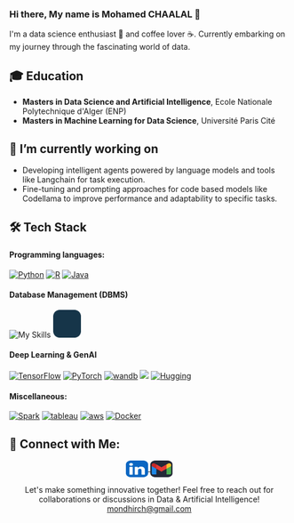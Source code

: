 ### Hi there, My name is Mohamed CHAALAL 👋
I'm a data science enthusiast 🚀 and coffee lover ☕. Currently embarking on my journey through the fascinating world of data.

## 🎓 Education
- **Masters in Data Science and Artificial Intelligence**, Ecole Nationale Polytechnique d'Alger (ENP)
- **Masters in Machine Learning for Data Science**, Université Paris Cité

## 🔭 I’m currently working on
- Developing intelligent agents powered by language models and tools like Langchain for task execution.
- Fine-tuning and prompting approaches for code based models like Codellama to improve performance and adaptability to specific tasks.

## 🛠️ Tech Stack

#### Programming languages:
[![Python](https://img.shields.io/badge/-Python-yellow?logo=Python)](https://www.python.org/)
[![R](https://img.shields.io/badge/-R-276DC3?logo=R)](https://www.r-project.org/)
<a href="https://www.java.com/"><img src="https://lh3.googleusercontent.com/drive-viewer/AKGpihYdL_LglzNBHJ3y6H_Cz0W-wS_VH62HXD7p-8tc7EIztrPDCx7QNAALWvPWvZcQJkDFc6GrYwLLcsIm9YJ7JIJdTC6a8UQyedI=s2560" alt="Java" height="20"></a>

#### Database Management (DBMS)

![My Skills](https://go-skill-icons.vercel.app/api/icons?i=postgres,mongodb,snowflake)
<a href="#"><img src="https://github.com/onemarc/tech-icons/blob/main/icons/neo4j.svg" width="50"></a>


#### Deep Learning & GenAI
[![TensorFlow](https://img.shields.io/badge/-TensorFlow-white?logo=TensorFlow)](https://www.tensorflow.org/)
[![PyTorch](https://img.shields.io/badge/-PyTorch-white?logo=PyTorch)](https://pytorch.org/)
[<img src="https://lh3.googleusercontent.com/drive-viewer/AKGpihbpYsoEX2qfLGHkrlUxD8vpbszvv8sbV3ZPSVmGH3p2nC2d_E_ovBe_SnxYbcCUOhJ5bO36bR6wN_zT3kleQYd2YlZYCi9XIA=s2560" alt="wandb" height="20">](https://wandb.ai/)
[<img src="https://lh3.googleusercontent.com/drive-viewer/AKGpihY2T89MfYcKHFGWTM-eRNCelM3HZrqaW1t0C7LUCpHeAkCAen5-eHS-emLQYPC64oS83bGR-FRXcy2xLEuCFTZh4B8XASQ0dFM=s1600-rw-v1" height="20.3">](https://langchain.com/)
[![Hugging](https://img.shields.io/badge/%F0%9F%A4%97%20Hugging%20Face-Model-blue)](https://huggingface.co/Mondhirch)


#### Miscellaneous:
[![Spark](https://img.shields.io/badge/-Spark-green?logo=apache-Spark)](https://spark.apache.org/)
[<img src="https://lh3.googleusercontent.com/drive-viewer/AKGpihbYm-ItKOjhD0Kd7hxEIDsg2mKJfiN_PM7oLV10aCp5DuMWvtqZ0ljDo-H0sOaH9ZdU0V_ugSsr-q28Ik4rP18SIN8wNWmg7bA=s2560" alt="tableau" height="20">](https://public.tableau.com/app/profile/mondhirch/vizzes)
[<img src="https://lh3.googleusercontent.com/drive-viewer/AKGpihYsToiIFjHeq5ievTSwHWmLMmlP6lGTnC9uK-5Xdkvhglslb9ShnR9RKxN3_VbNMhie8PnaeRtwgDbkOMRoOofHTyeB638f6A=s2560" alt="aws" height="20">](https://aws.amazon.com/)
[![Docker](https://lh3.googleusercontent.com/drive-viewer/AKGpihYgsYr3dEQDky7DSrAZJ3j045u5f9ahfjMT1ZCD_D3iXXJLo9evA6Vm6g-KdetKnuLXkIQBfTulL7lecqTNI_eAMfJOhat_hqo=s2560)](https://hub.docker.com/u/mondhirch2)


## 🙌 Connect with Me:
<p align="center">
  <a href="https://www.linkedin.com/in/mohamed-elmondhir-chaalal/" target="_blank">
    <img align="center" alt="LinkedIn" height="30" src="https://raw.githubusercontent.com/tandpfun/skill-icons/main/icons/LinkedIn.svg" width="40"/>
  </a>
   
<a href="mailto:mondhirch@gmail.com" target="_blank">
  <img align="center" alt="Email" height="30" src="https://raw.githubusercontent.com/tandpfun/skill-icons/main/icons/Gmail-Dark.svg" width="40"/>
</a>
</p>


<p align="center">
  Let's make something innovative together! Feel free to reach out for collaborations or discussions in Data & Artificial Intelligence! <br>
  <a href="mailto:mondhirch@gmail.com" target="_blank">mondhirch@gmail.com</a>
</p>
